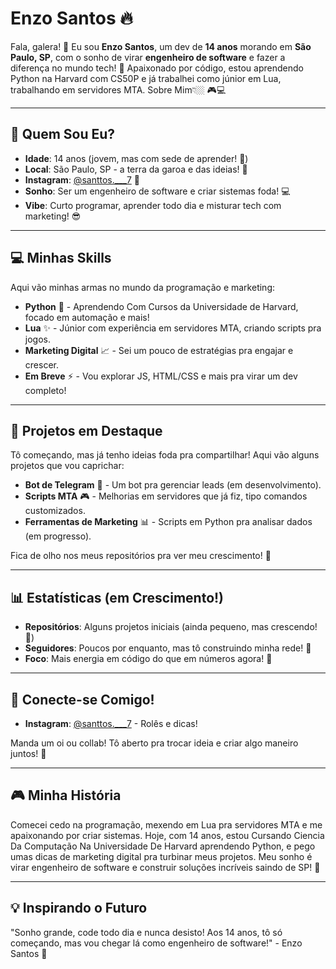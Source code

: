 #  Enzo Santos 🔥

Fala, galera! 👋 Eu sou **Enzo Santos**, um dev de **14 anos** morando em **São Paulo, SP**, com o sonho de virar **engenheiro de software** e fazer a diferença no mundo tech! 🚀 Apaixonado por código, estou aprendendo Python na Harvard com CS50P e já trabalhei  como júnior em Lua, trabalhando em servidores MTA.  Sobre Mim👇🏼 🎮💻

---

## 🚀 Quem Sou Eu?

- **Idade**: 14 anos (jovem, mas com sede de aprender! 💪)
- **Local**: São Paulo, SP - a terra da garoa e das ideias! 🌆
- **Instagram**: [ @santtos.___7](https://instagram.com/santtos.___7) 📸
- **Sonho**: Ser um engenheiro de software e criar sistemas foda! 💻
- **Vibe**: Curto programar, aprender todo dia e misturar tech com marketing! 😎

---

## 💻 Minhas Skills

Aqui vão minhas armas no mundo da programação e marketing:

- **Python** 🌱 - Aprendendo Com Cursos da Universidade de Harvard, focado em automação e mais!
- **Lua** ✨ - Júnior com experiência em servidores MTA, criando scripts pra jogos.
- **Marketing Digital** 📈 - Sei um pouco de estratégias pra engajar e crescer.
- **Em Breve** ⚡ - Vou explorar JS, HTML/CSS e mais pra virar um dev completo!

---

## 🎯 Projetos em Destaque

Tô começando, mas já tenho ideias foda pra compartilhar! Aqui vão alguns projetos que vou caprichar:

- **Bot de Telegram** 🤖 - Um bot pra gerenciar leads (em desenvolvimento).
- **Scripts MTA** 🎮 - Melhorias em servidores que já fiz, tipo comandos customizados.
- **Ferramentas de Marketing** 📊 - Scripts em Python pra analisar dados (em progresso).

Fica de olho nos meus repositórios pra ver meu crescimento! 🔧

---

## 📊 Estatísticas (em Crescimento!)

- **Repositórios**: Alguns projetos iniciais (ainda pequeno, mas crescendo! 📂)
- **Seguidores**: Poucos por enquanto, mas tô construindo minha rede! 🙌
- **Foco**: Mais energia em código do que em números agora! 🌟

---

## 🌟 Conecte-se Comigo!

- **Instagram**: [@santtos.___7](https://instagram.com/santtos.___7) - Rolês e dicas!

Manda um oi ou collab! Tô aberto pra trocar ideia e criar algo maneiro juntos! 💬

---

## 🎮 Minha História

Comecei cedo na programação, mexendo em Lua pra servidores MTA e me apaixonando por criar sistemas. Hoje, com 14 anos, estou Cursando Ciencia Da Computação Na Universidade De Harvard aprendendo Python, e pego umas dicas de marketing digital pra turbinar meus projetos. Meu sonho é virar engenheiro de software e construir soluções incríveis saindo de SP! 🌟

---

## 💡 Inspirando o Futuro

"Sonho grande, code todo dia e nunca desisto! Aos 14 anos, tô só começando, mas vou chegar lá como engenheiro de software!" - Enzo Santos 💪
